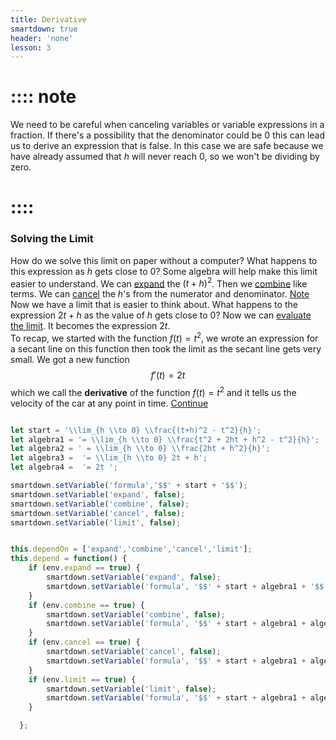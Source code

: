 ```yaml
---
title: Derivative
smartdown: true
header: 'none'
lesson: 3
---
```


# :::: note
We need to be careful when canceling variables or variable expressions in a fraction.  If there's a possibility that the denominator could be $0$ this can lead us to derive an expression that is false.  In this case we are safe because we have already assumed that $h$ will never reach $0$, so we won't be dividing by zero. 
# ::::

### Solving the Limit
How do we solve this limit on paper without a computer?  What happens to this expression as $h$ gets close to $0$?
[](:!formula|markdown)
Some algebra will help make this limit easier to understand.  We can [expand](:=expand=true) the $(t+h)^2$.  Then we [combine](:=combine=true) like terms. We can [cancel](:=cancel=true) the $h$'s from the numerator and denominator. [Note](::note/tooltip) Now we have a limit that is easier to think about. What happens to the expression $2t + h$ as the value of $h$ gets close to $0$? Now we can [evaluate the limit](:=limit=true). It becomes the expression $2t$.  
To recap, we started with the function $f(t) = t^2$, we wrote an expression for a secant line on this function then took the limit as the secant line gets very small. We got a new function 
$$f'(t) = 2t$$
which we call the **derivative** of the function $f(t)=t^2$ and it tells us the velocity of the car at any point in time.
[Continue](/pages/derivative3)



```javascript /autoplay

let start = '\\lim_{h \\to 0} \\frac{(t+h)^2 - t^2}{h}';
let algebra1 = '= \\lim_{h \\to 0} \\frac{t^2 + 2ht + h^2 - t^2}{h}';
let algebra2 = ' = \\lim_{h \\to 0} \\frac{2ht + h^2}{h}';
let algebra3 =  '= \\lim_{h \\to 0} 2t + h';
let algebra4 =  '= 2t ';

smartdown.setVariable('formula','$$' + start + '$$');
smartdown.setVariable('expand', false);
smartdown.setVariable('combine', false);
smartdown.setVariable('cancel', false);
smartdown.setVariable('limit', false);


this.dependOn = ['expand','combine','cancel','limit'];
this.depend = function() {
	if (env.expand == true) {
		smartdown.setVariable('expand', false);
		smartdown.setVariable('formula', '$$' + start + algebra1 + '$$');
	}
	if (env.combine == true) {
		smartdown.setVariable('combine', false);
		smartdown.setVariable('formula', '$$' + start + algebra1 + algebra2 + '$$');
	}	
	if (env.cancel == true) {
		smartdown.setVariable('cancel', false);
		smartdown.setVariable('formula', '$$' + start + algebra1 + algebra2 + algebra3 + '$$');
	}
	if (env.limit == true) {
		smartdown.setVariable('limit', false);
		smartdown.setVariable('formula', '$$' + start + algebra1 + algebra2 + algebra3 + algebra4 + '$$');
	}

  };
```
